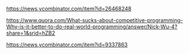 

https://news.ycombinator.com/item?id=26468248

https://www.quora.com/What-sucks-about-competitive-programming-Why-is-it-better-to-do-real-world-programming/answer/Nick-Wu-4?share=1&srid=hZB2

https://news.ycombinator.com/item?id=9337863